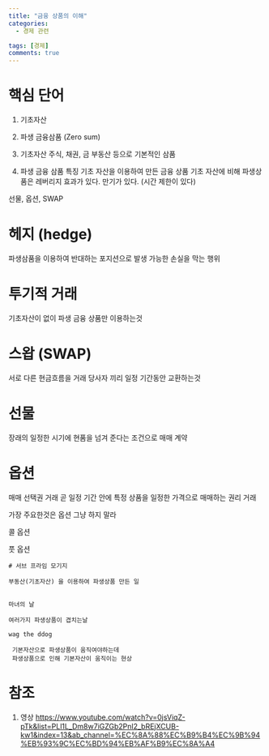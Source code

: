 ```yaml
---
title: "금융 상품의 이해"
categories:
  - 경제 관련

tags: [경제]
comments: true
---
```


# 핵심 단어
1. 기초자산
2. 파생 금융삼품 (Zero sum)

1. 기초자산
주식, 채권, 금 부동산 등으로
 기본적인 삼품

2. 파생 금융 삼품
 특징
 기초 자산을 이용하여 만든 금융 상품
 기초 자산에 비해 파생상품은 레버리지 효과가 있다.
 만기가 있다. (시간 제한이 있다)

선물, 옵션, SWAP

# 헤지 (hedge)
파생삼품을 이용하여 반대하는 포지션으로 발생 가능한 손실을 막는 행위

# 투기적 거래 
 기초자산이 없이 파생 금융 상품만 이용하는것

# 스왑 (SWAP)
 서로 다른 현금흐름을 거래 당사자 끼리 일정 기간동안 교환하는것

# 선물
장래의 일정한 시기에 현품을 넘겨 준다는 조건으로 매매 계약

# 옵션
 매매 선택권 거래 곧 일정 기간 안에 특정 상품을 일정한 가격으로 매매하는 권리 거래



 가장 주요한것은 옵션
그냥 하지 말라

콜 옵션

풋 옵션



```
# 서브 프라임 모기지

부동산(기초자산) 을 이용하여 파생상품 만든 일


```

```
마녀의 날

여러가지 파생상품이 겹치는날

```

```
wag the ddog

 기본자산으로 파생상품이 움직여야하는데
 파생상품으로 인해 기본자산이 움직이는 현상

```



# 참조
1. 영상
https://www.youtube.com/watch?v=0jsViqZ-pTk&list=PLl1L_Dm8w7iGZGb2Pnl2_bREjXCUB-kw1&index=13&ab_channel=%EC%8A%88%EC%B9%B4%EC%9B%94%EB%93%9C%EC%BD%94%EB%AF%B9%EC%8A%A4